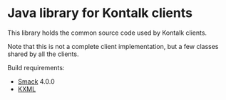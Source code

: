 Java library for Kontalk clients
================================

This library holds the common source code used by Kontalk clients.

Note that this is not a complete client implementation, but a few classes shared
by all the clients.

Build requirements:

* [Smack](http://www.igniterealtime.org/projects/smack/) 4.0.0
* [KXML](http://www.kxml.org/)
